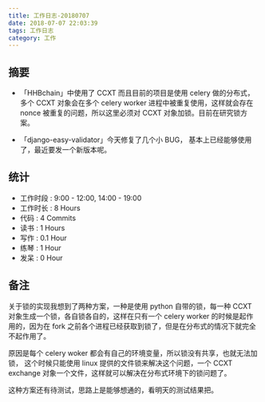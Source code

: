 ```yaml
---
title: 工作日志-20180707
date: 2018-07-07 22:03:39
tags: 工作日志
category: 工作
---
```


## 摘要

* 「HHBchain」中使用了 CCXT 而且目前的项目是使用 celery 做的分布式，多个 CCXT 对象会在多个 celery worker 进程中被重复使用，这样就会存在 nonce 被重复的问题，所以这里必须对 CCXT 对象加锁。目前在研究锁方案。

* 「django-easy-validator」今天修复了几个小 BUG， 基本上已经能够使用了，最近要发一个新版本呢。

## 统计

* 工作时段 : 9:00 - 12:00, 14:00 - 19:00
* 工作时长 : 8 Hours
* 代码 : 4 Commits
* 读书 : 1 Hours
* 写作 : 0.1 Hour
* 练琴 : 1 Hour
* 发呆 : 0 Hour


## 备注

关于锁的实现我想到了两种方案，一种是使用 python 自带的锁，每一种 CCXT 对象生成一个锁，各自锁各自的，这样在只有一个 celery worker 的时候是起作用的，因为在 fork 之前各个进程已经获取到锁了，但是在分布式的情况下就完全不起作用了。

原因是每个 celery woker 都会有自己的环境变量，所以锁没有共享，也就无法加锁， 这个时候只能使用 linux 提供的文件锁来解决这个问题，一个 CCXT exchange 对象一个文件，这样就可以解决在分布式环境下的锁问题了。

这种方案还有待测试，思路上是能够想通的，看明天的测试结果把。

